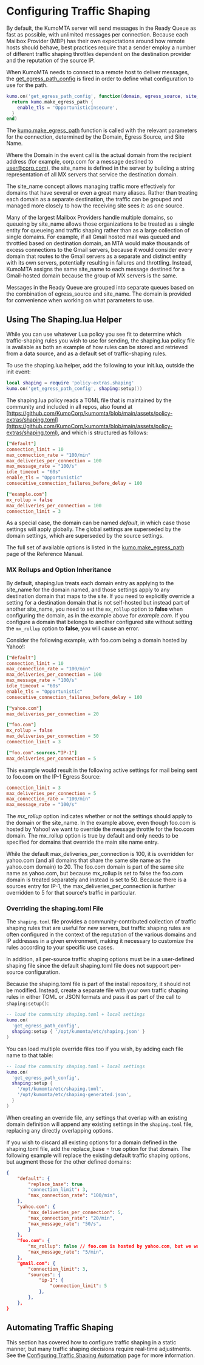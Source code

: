 # Configuring Traffic Shaping

By default, the KumoMTA server will send messages in the Ready Queue as fast as possible, with unlimited messages per connection. Because each Mailbox Provider (MBP) has their own expectations around how remote hosts should behave, best practices require that a sender employ a number of different traffic shaping throttles dependent on the destination provider and the reputation of the source IP.

When KumoMTA needs to connect to a remote host to deliver messages, the [get_egress_path_config](../../reference/events/get_egress_path_config.md) is fired in order to define what configuration to use for the path.

```lua
kumo.on('get_egress_path_config', function(domain, egress_source, site_name)
  return kumo.make_egress_path {
    enable_tls = 'OpportunisticInsecure',
  }
end)
```

The [kumo.make_egress_path](../../reference/kumo/make_egress_path.md) function is called with the relevant parameters for the connection, determined by the Domain, Egress Source, and Site Name.

Where the Domain in the event call is the actual domain from the recipient address (for example, corp.com for a message destined to user@corp.com), the site_name is defined in the server by building a string representation of all MX servers that service the destination domain.

The site_name concept allows managing traffic more effectively for domains that have several or even a great many aliases. Rather than treating each domain as a separate destination, the traffic can be grouped and managed more closely to how the receiving site sees it: as one source.

Many of the largest Mailbox Providers handle multiple domains, so queueing by site_name allows those organizations to be treated as a single entity for queueing and traffic shaping rather than as a large collection of single domains. For example, if all Gmail hosted mail was queued and throttled based on destination domain, an MTA would make thousands of excess connections to the Gmail servers, because it would consider every domain that routes to the Gmail servers as a separate and distinct entity with its own servers, potentially resulting in failures and throttling. Instead, KumoMTA assigns the same site_name to each message destined for a Gmail-hosted domain because the group of MX servers is the same.

Messages in the Ready Queue are grouped into separate queues based on the combination of egress_source and site_name. The domain is provided for convenience when working on what parameters to use.

## Using The Shaping.lua Helper

While you can use whatever Lua policy you see fit to determine which traffic-shaping rules you wish to use for sending, the shaping.lua policy file is available as both an example of how rules can be stored and retrieved from a data source, and as a default set of traffic-shaping rules.

To use the shaping.lua helper, add the following to your init.lua, outside the init event:

```lua
local shaping = require 'policy-extras.shaping'
kumo.on('get_egress_path_config', shaping:setup())
```

The shaping.lua policy reads a TOML file that is maintained by the community and included in all repos, also found at [https://github.com/KumoCorp/kumomta/blob/main/assets/policy-extras/shaping.toml](https://github.com/KumoCorp/kumomta/blob/main/assets/policy-extras/shaping.toml), and which is structured as follows:

```toml
["default"]
connection_limit = 10
max_connection_rate = "100/min"
max_deliveries_per_connection = 100
max_message_rate = "100/s"
idle_timeout = "60s"
enable_tls = "Opportunistic"
consecutive_connection_failures_before_delay = 100

["example.com"]
mx_rollup = false
max_deliveries_per_connection = 100
connection_limit = 3
```

As a special case, the domain can be named *default*, in which case those settings will apply globally. The global settings are superseded by the domain settings, which are superseded by the source settings.

The full set of available options is listed in the [kumo.make_egress_path](../../reference/kumo/make_egress_path.md) page of the Reference Manual.

### MX Rollups and Option Inheritance

By default, shaping.lua treats each domain entry as applying to the site_name for the domain named, and those settings apply to any destination domain that maps to the site. If you need to explicitly override a setting for a destination domain that is not self-hosted but instead part of another site_name, you need to set the `mx_rollup` option to **false** when configuring the domain, as in the example above for *example.com.* If you configure a domain that belongs to another configured site without setting the `mx_rollup` option to **false**, you will cause an error.

Consider the following example, with foo.com being a domain hosted by Yahoo!:

```toml
["default"]
connection_limit = 10
max_connection_rate = "100/min"
max_deliveries_per_connection = 100
max_message_rate = "100/s"
idle_timeout = "60s"
enable_tls = "Opportunistic"
consecutive_connection_failures_before_delay = 100

["yahoo.com"]
max_deliveries_per_connection = 20

["foo.com"]
mx_rollup = false
max_deliveries_per_connection = 50
connection_limit = 3

["foo.com".sources."IP-1"]
max_deliveries_per_connection = 5
```

This example would result in the following active settings for mail being sent to foo.com on the IP-1 Egress Source:

```toml
connection_limit = 3
max_deliveries_per_connection = 5
max_connection_rate = "100/min"
max_message_rate = "100/s"
```

The *mx_rollup* option indicates whether or not the settings should apply to the domain or the site_name. In the example above, even though foo.com is hosted by Yahoo! we want to override the message throttle for the foo.com domain. The mx_rollup option is true by default and only needs to be specified for domains that override the main site name entry.

While the default max_deliveries_per_connection is 100, it is overridden for yahoo.com (and all domains that share the same site name as the yahoo.com domain) to 20. The foo.com domain is part of the same site name as yahoo.com, but because mx_rollup is set to false the foo.com domain is treated separately and instead is set to 50. Because there is a sources entry for IP-1, the max_deliveries_per_connection is further overridden to 5 for that source's traffic in particular.

### Overriding the shaping.toml File

The `shaping.toml` file provides a community-contributed collection of traffic shaping rules that are useful for new servers, but traffic shaping rules are often configured in the context of the reputation of the various domains and IP addresses in a given environment, making it necessary to customize the rules according to your specific use cases.

In addition, all per-source traffic shaping options must be in a user-defined shaping file since the default shaping.toml file does not suppoort per-source configuration.

Because the shaping.toml file is part of the install repository, it should not be modified. Instead, create a separate file with your own traffic shaping rules in either TOML or JSON formats and pass it as part of the call to `shaping:setup()`:

```lua
-- load the community shaping.toml + local settings
kumo.on(
  'get_egress_path_config',
  shaping:setup { '/opt/kumomta/etc/shaping.json' }
)
```

You can load multiple override files too if you wish, by adding each file name to that table:

```lua
-- load the community shaping.toml + local settings
kumo.on(
  'get_egress_path_config',
  shaping:setup {
    '/opt/kumomta/etc/shaping.toml',
    '/opt/kumomta/etc/shaping-generated.json',
  }
)
```

When creating an override file, any settings that overlap with an existing domain definition will append any existing settings in the `shaping.toml` file, replacing any directly overlapping options.

If you wish to discard all existing options for a domain defined in the shaping.toml file, add the replace_base = true option for that domain. The following example will replace the existing default traffic shaping options, but augment those for the other defined domains:

```json
{
    "default": {
        "replace_base": true
        "connection_limit": 3,
        "max_connection_rate": "100/min",
    },
    "yahoo.com": {
        "max_deliveries_per_connection": 5,
        "max_connection_rate": "20/min",
        "max_message_rate": "50/s",
        }
    },
    "foo.com": {
        "mx_rollup": false // foo.com is hosted by yahoo.com, but we want to throttle it specifically.
        "max_message_rate": "5/min",
    },
    "gmail.com": {
        "connection_limit": 3,
        "sources": {
            "ip-1": {
                "connection_limit": 5
            },
        },
    },
}
```

## Automating Traffic Shaping

This section has covered how to configure traffic shaping in a static manner, but many traffic shaping decisions require real-time adjustments. See the [Configuring Traffic Shaping Automation](./trafficshapingautomation.md) page for more information.